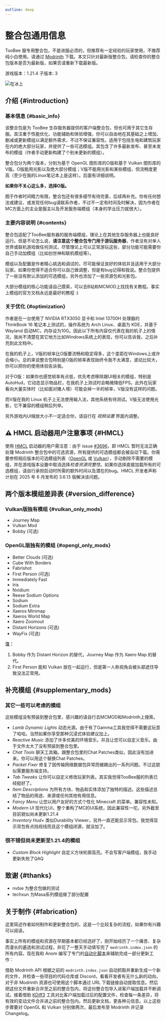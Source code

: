 ```yaml
---
outline: deep
---
```


# 整合包通用信息

TooBee 服专用整合包，不是进服必须的，但推荐有一定经验的玩家使用，不推荐纯小白使用。请通过 [Modrinth](https://modrinth.com/modpack/toobee-client) 下载。本文只针对最新版整合包，请检查你的整合包版本是否为最新版，如果否请重新下载最新版。

游戏版本：1.21.4
子版本: 3

![在冰上](/modpack_show.png)

## 介绍 {#introduction}

### 基本信息 {#basic_info}

该整合包是为 TooBee 生存服务器提供的客户端整合包，但也可用于其它生存服。其注重于性能优化、功能辅助和体验增强，你可以自由地在其基础之上增加、删减或更新模组以满足额外需求，不过不保证兼容性。适用于包括生电和建筑玩家在内的绝大部分玩家，并提供了一些可选模组。其包含了许多最新发布、甚至未发布的模组（作者手动更新构建了个别未更新的模组）。

整合包分为两个版本，分别为基于 OpenGL 图形库的O版和基于 Vulkan 图形库的V版。O版能用光影以及绝大部分模组；V版不能用光影和某些模组，但流畅度更高（至少在我的Linux笔记本上是这样）。后面有详细说明。

**如果你不关心这么多，选择O版。**

囿于作者时间精力有限，整合包还有很多细节有待完善，后续再补充。你有任何想法或建议、或发现任何bug请联系作者，不过不一定有时间及时解决，因为作者在MC方面上的主业是服主以及开发服务端模组（本身的学业压力就很大）。

### 主要内容说明 {#contents}

整合包适配了TooBee服务器的服务端模组，理论上在其他生存服务器上也能良好运行。但是不论怎么说，**请注意这个整合包专门用于游玩服务器**，作者没有对单人世界或联机游戏做任何测试，尽管理论上可以正常游玩这些，部分功能可能需要你自己手动加模组（比如创世神和联机模组等）。

模组以及配置是作者精心挑选和调试的，尽可能保证良好的体验并且适用于大部分玩家。如果你觉得不适合你可以自己做调整，但是有bug记得和我说。整合包提供了一些没有默认添加的可选模组，另外也添加了一些资源包和光影包。

大部分模组的核心功能请自己摸索，可以去B站和MCMOD上找找有关教程。事实上模组的官方文档永远是最好的教程 :)

### 关于优化 {#optimization}

作者是在一台使用了 NVIDIA RTX3050 显卡和 Intel 13700H 处理器的 ThinkBook 16 笔记本上测试的，操作系统为 Arch Linux、桌面为 KDE，并基于 Wayland 启动MC，内存设为10G。因此以下所有内容仅代表在我的机子上的情况，我尚不清楚在其它地方比如Windows系统上的表现，你可以告诉我，之后补充到此文档中。

在我的机子上，V版的帧率比O版要流畅和稳定得多，这个差距在Windows上或许会缩小。总的来说整合包特别是O版的帧率表现始终令我不太满意，波动比较大，你可以把你的使用体验告诉我。

对于O版：如果你也感觉帧率有点低，优先考虑移除跟UI相关的模组，特别是 AutoHud，它动态显示物品栏，在我机子上测试时会略微降低FPS。此外在玩家看向大量实体时（比如面对猪人塔）可能会掉一半的帧率，V版没有这样的问题。

而V版在我的 Linux 机子上无法使用输入法，其他系统有待测试。V版无法使用光影，它不兼容的模组稍后列举。

另外游戏内UI缩放大小不一定适合你，请自行在 *视频设置* 界面内调整。

## :warning: HMCL 启动器用户注意事项 {#HMCL}

使用 [HMCL](https://hmcl.huangyuhui.net) 启动器的用户需注意：由于 issue [#3696](https://github.com/HMCL-dev/HMCL/issues/3696)，即 HMCL 暂时无法正确处理 Modrinth 整合包中的可选资源，所有提供的可选模组都会被自动下载。你需要参照相应版本的可选模组列表（[OpenGL](opengl#optional_mods) 或 [Vulkan](vulkan#optional_mods)），手动剔除不需要的模组，并在游戏版本设置中取消选择*检查资源完整性*。如果你选择直接加载所有的可选模组，请自行承担启动时所需的额外时间以及潜在的bug。HMCL 开发者声称计划在 2025 年 6 月发布的 3.6.13 版解决该问题。

## 两个版本模组差异表 {#version_difference}

### Vulkan版独有模组 {#vulkan_only_mods}
- Journey Map
- Vulkan Mod
- Bobby (可选)

### OpenGL版独有的模组 {#opengl_only_mods}
- Better Clouds (可选)
- Cube With Borders
- Fabrishot
- First Person (可选)
- Immediately Fast
- Iris
- Nvidium
- Reese Sodium Options
- Sodium
- Sodium Extra
- Xaeros Minimap
- Xaeros World Map
- Xaero Zoomout
- Distant Horizons (可选)
- WayFix (可选)

**注：**
1. Bobby 作为 Distant Horizon 的替代，Journey Map 作为 Xaero Map 的替代。
2. First Person 能和 Vulkan 放在一起运行，但是第一人称视角会被头部遮住导致没法正常用。

## 补充模组 {#supplementary_mods}

### 其它一些可以考虑的模组
这些模组没有预装到整合包里，感兴趣的请自行去MCMOD和Modrinth上搜索。

- *Lamb Dynamic Lights* 动态光源。由于有了Gamma工具我觉得不需要这玩意了哈哈。当然如果你享受那种沉浸式体验建议加上。
- *Reactive Music* 添加了许多优美的环境音乐，并且让您可以自定义音乐。由于文件太大了没有预装到整合包里。
- *Chat Tools* 聊天工具箱。跟整合包里的Chat Patches类似，因此没有加进来。你可以用这个替换Chat Patches。
- *Packet Fixer* 修复了因传输网络数据包异常而被踢出的一系列问题。不过这貌似需要服务端支持。
- *Tab Tweaks* 让你可以自定义修改玩家列表。其实我觉得TooBee服的列表已经挺好了。
- *Item Descriptions* 为所有方块、物品和实体添加了独特的描述。这些描述总结了物品的用途、来源或任何其他有用信息。
- *Fancy Menu* 让您以用户友好的方式个性化 Minecraft 的菜单。兼容性未知。
- *Modern UI* 现代化UI，整个重构了MC的UI系统，因此兼容性一坨。另外截至目前貌似尚未更新1.21.4
- *Inventory Hud+* 类似Durability Viewer，另外一直还能显示背包。我觉得显示背包有点挡视线而且这个模组闭源，就没加了。

### 很不错但尚未更新至1.21.4的模组
- *Custom Block Highlight* 自定义方块轮廓高亮。不会写客户端模组，我手动更新失败了QAQ

## 致谢 {#thanks}
- nvbie 为整合包做的测试
- techxun 为Masa系列模组做了部分配置

## 关于制作 {#fabrication}

这里简述作者如何制作和更新整合包的，这是一个比较复杂的流程，如果你有兴趣可以阅读。

事实上所有的模组和资源在早期基本都已经选好了，刚开始经历了一个痛苦、复杂而漫长的遴选和测试过程，并花了一整天手动填写完了 `modrinth.index.json` 的所有内容。现在我和 Anom 编写了专门的[自动化脚本](https://github.com/TooBee-Team/Client-Modpacker)来辅助完成一部分更新工作：

借助 Modrinth API 根据之前的 `modrinth.index.json` 自动抓取并重新生成一个新的文件，并检查一些项目的代码仓库或 Discord，看看开发者有无什么新的动向，对于非 Modrinth 资源也可使用这个脚本通过 URL 下载链接自动提取信息。然后把这份文件重新合并至之前的整合包内，将这份整合包导入进客户端加载并不断调试。接着借助 [KDiff3](https://apps.kde.org/kdiff3) 工具对比客户端加载过后的配置文件，检查每一条差异，将有效的变动文件合并进之前的整合包内。然后更新文档，更各种元信息。以上这些步骤要对 OpenGL 和 Vulkan 分别做两次，最后发布至 Modrinth 并记录 Changelog。